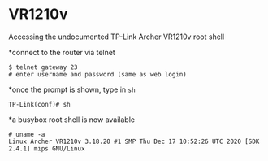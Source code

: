 # VR1210v
 Accessing the undocumented TP-Link Archer VR1210v root shell 


*connect to the router via telnet  
```
$ telnet gateway 23
# enter username and password (same as web login)
```
*once the prompt is shown, type in `sh`  
```
TP-Link(conf)# sh
```
*a busybox root shell is now available
```
# uname -a
Linux Archer VR1210v 3.18.20 #1 SMP Thu Dec 17 10:52:26 UTC 2020 [SDK 2.4.1] mips GNU/Linux

```
